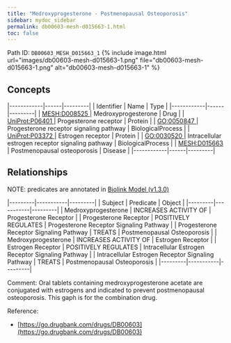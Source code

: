 ```yaml
---
title: "Medroxyprogesterone - Postmenopausal Osteoporosis"
sidebar: mydoc_sidebar
permalink: db00603-mesh-d015663-1.html
toc: false 
---
```



Path ID: `DB00603_MESH_D015663_1`
{% include image.html url="images/db00603-mesh-d015663-1.png" file="db00603-mesh-d015663-1.png" alt="db00603-mesh-d015663-1" %}

## Concepts

|------------|------|---------|
| Identifier | Name | Type    |
|------------|------|---------|
| <a href="https://identifiers.org/MESH:D008525">MESH:D008525 </a> | Medroxyprogesterone | Drug |
| <a href="https://identifiers.org/UniProt:P06401">UniProt:P06401 </a> | Progesterone receptor | Protein |
| <a href="https://identifiers.org/GO:0050847">GO:0050847 </a> | Progesterone receptor signaling pathway | BiologicalProcess |
| <a href="https://identifiers.org/UniProt:P03372">UniProt:P03372 </a> | Estrogen receptor | Protein |
| <a href="https://identifiers.org/GO:0030520">GO:0030520 </a> | Intracellular estrogen receptor signaling pathway | BiologicalProcess |
| <a href="https://identifiers.org/MESH:D015663">MESH:D015663 </a> | Postmenopausal osteoporosis | Disease |
|------------|------|---------|

## Relationships


NOTE: predicates are annotated in <a href="https://github.com/biolink/biolink-model/releases/tag/v1.3.0">Biolink Model (v1.3.0)</a>

|---------|-----------|---------|
| Subject | Predicate | Object  |
|---------|-----------|---------|
| Medroxyprogesterone | INCREASES ACTIVITY OF | Progesterone Receptor |
| Progesterone Receptor | POSITIVELY REGULATES | Progesterone Receptor Signaling Pathway |
| Progesterone Receptor Signaling Pathway | TREATS | Postmenopausal Osteoporosis |
| Medroxyprogesterone | INCREASES ACTIVITY OF | Estrogen Receptor |
| Estrogen Receptor | POSITIVELY REGULATES | Intracellular Estrogen Receptor Signaling Pathway |
| Intracellular Estrogen Receptor Signaling Pathway | TREATS | Postmenopausal Osteoporosis |
|---------|-----------|---------|

Comment: Oral tablets containing medroxyprogesterone acetate are conjugated with estrogens and indicated to prevent postmenopausal osteoporosis. This gaph is for the combination drug.

Reference: 
  - [https://go.drugbank.com/drugs/DB00603](https://go.drugbank.com/drugs/DB00603)

